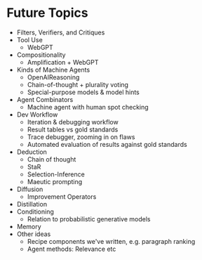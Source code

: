 # Future Topics

* Filters, Verifiers, and Critiques
* Tool Use
  * WebGPT
* Compositionality
  * Amplification + WebGPT
* Kinds of Machine Agents
  * OpenAIReasoning
  * Chain-of-thought + plurality voting
  * Special-purpose models & model hints
* Agent Combinators
  * Machine agent with human spot checking
* Dev Workflow
  * Iteration & debugging workflow
  * Result tables vs gold standards
  * Trace debugger, zooming in on flaws
  * Automated evaluation of results against gold standards
* Deduction
  * Chain of thought
  * StaR
  * Selection-Inference
  * Maeutic prompting
* Diffusion
  * Improvement Operators
* Distillation
* Conditioning
  * Relation to probabilistic generative models
* Memory
* Other ideas
  * Recipe components we've written, e.g. paragraph ranking
  * Agent methods: Relevance etc
